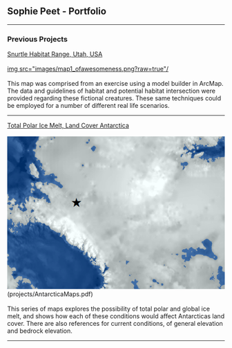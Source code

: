 ## Sophie Peet - Portfolio 
---

### Previous Projects

[Snurtle Habitat Range, Utah, USA](/projects/project1) <br><br>
[img src="images/map1_ofawesomeness.png?raw=true"/](projects/Lab6_Part2.pdf) <br><br>
This map was comprised from an exercise using a model builder in ArcMap. The data and guidelines of habitat and potential habitat intersection were provided regarding these fictional creatures. These same techniques could be employed for a number of different real life scenarios.

---
[Total Polar Ice Melt, Land Cover Antarctica](projects/project2)<br><br>
<img src="images/map2_antarctica.png?raw=true"/>(projects/AntarcticaMaps.pdf) <br><br>
This series of maps explores the possibility of total polar and global ice melt, and shows how each of these conditions would affect Antarcticas land cover. There are also references for current conditions, of general elevation and bedrock elevation.

---
